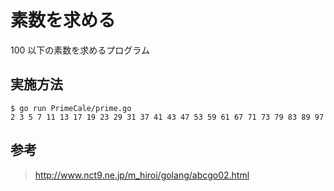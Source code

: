 # 素数を求める

100 以下の素数を求めるプログラム

## 実施方法

```
$ go run PrimeCale/prime.go    
2 3 5 7 11 13 17 19 23 29 31 37 41 43 47 53 59 61 67 71 73 79 83 89 97 
```

## 参考

> http://www.nct9.ne.jp/m_hiroi/golang/abcgo02.html
